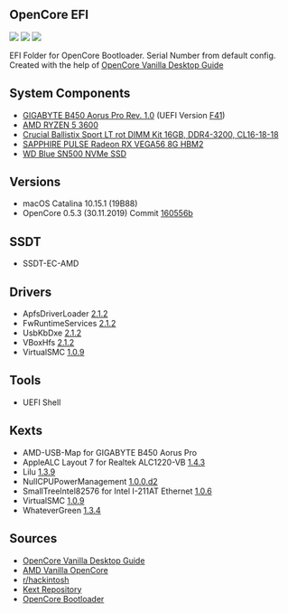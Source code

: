 OpenCore EFI
-----

<img src="https://github.com/mipxx/OpenCoreEFI/blob/master/Docs/System_Info_1.png"/>
<img src="https://github.com/mipxx/OpenCoreEFI/blob/master/Docs/System_Info_2.png"/>
<img src="https://github.com/mipxx/OpenCoreEFI/blob/master/Docs/System_Info_3.png"/>

EFI Folder for OpenCore Bootloader. Serial Number from default config.
Created with the help of [OpenCore Vanilla Desktop Guide](https://khronokernel-2.gitbook.io/opencore-vanilla-desktop-guide/)

## System Components

- [GIGABYTE B450 Aorus Pro Rev. 1.0](https://de.aorus.com/product-detail.php?p=794&t=53&t2=57&t3=121) (UEFI Version [F41](http://download.gigabyte.eu/FileList/BIOS/mb_bios_b450-aorus-pro_f41_n.zip))
- [AMD RYZEN 5 3600](https://www.amd.com/de/products/cpu/amd-ryzen-5-3600)
- [Crucial Ballistix Sport LT rot DIMM Kit 16GB, DDR4-3200, CL16-18-18](https://ballistixgaming.com/products/dram/sport/ballistix-sport-lt-ddr4/ballistix-sport-lt-ddr4-rc.html)
- [SAPPHIRE PULSE Radeon RX VEGA56 8G HBM2](https://www.sapphiretech.com/de-de/consumer/pulse-rx-vega56-8g-hbm2)
- [WD Blue SN500 NVMe SSD](https://shop.westerndigital.com/de-de/products/internal-drives/wd-blue-sn500-nvme-ssd#WDS500G1B0C)

## Versions

- macOS Catalina 10.15.1 (19B88)
- OpenCore 0.5.3 (30.11.2019) Commit [160556b](https://github.com/acidanthera/OpenCorePkg/commit/160556b84dc4a1225a1103d05d20181cad5f6e66)


## SSDT
- SSDT-EC-AMD

## Drivers
- ApfsDriverLoader [2.1.2](https://github.com/acidanthera/AppleSupportPkg/releases/tag/2.1.2)
- FwRuntimeServices [2.1.2](https://github.com/acidanthera/AppleSupportPkg/releases/tag/2.1.2)
- UsbKbDxe [2.1.2](https://github.com/acidanthera/AppleSupportPkg/releases/tag/2.1.2)
- VBoxHfs [2.1.2](https://github.com/acidanthera/AppleSupportPkg/releases/tag/2.1.2)
- VirtualSMC [1.0.9](https://github.com/acidanthera/VirtualSMC/releases/tag/1.0.9)

## Tools
- UEFI Shell

## Kexts
- AMD-USB-Map for GIGABYTE B450 Aorus Pro
- AppleALC Layout 7 for Realtek ALC1220-VB [1.4.3](https://github.com/acidanthera/AppleALC/releases/tag/1.4.3)
- Lilu [1.3.9](https://github.com/acidanthera/Lilu/releases/tag/1.3.9)
- NullCPUPowerManagement [1.0.0.d2](https://github.com/corpnewt/NullCPUPowerManagement)
- SmallTreeIntel82576 for Intel I-211AT Ethernet [1.0.6](https://drive.google.com/file/d/0B5Txx3pb7pgcOG5lSEF2VzFySWM/view)
- VirtualSMC [1.0.9](https://github.com/acidanthera/VirtualSMC/releases/tag/1.0.9)
- WhateverGreen [1.3.4](https://github.com/acidanthera/WhateverGreen/releases/tag/1.3.4)

## Sources
- [OpenCore Vanilla Desktop Guide](https://khronokernel-2.gitbook.io/opencore-vanilla-desktop-guide/)
- [AMD Vanilla OpenCore](https://github.com/AMD-OSX/AMD_Vanilla/tree/opencore)
- [r/hackintosh](https://www.reddit.com/r/hackintosh/)
- [Kext Repository](https://1drv.ms/f/s!AiP7m5LaOED-m-J8-MLJGnOgAqnjGw)
- [OpenCore Bootloader](https://github.com/acidanthera/OpenCorePkg)

